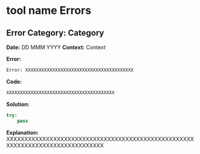 # tool name Errors

###
## Error Category: Category

**Date:** DD MMM YYYY
**Context:** Context

**Error:**
```python
Error: XXXXXXXXXXXXXXXXXXXXXXXXXXXXXXXXXXXXXXXX
```

**Code:**
```python
XXXXXXXXXXXXXXXXXXXXXXXXXXXXXXXXXXXXXXXX
```
**Solution:**

```python
try:
    pass
```

**Explanation:**  
XXXXXXXXXXXXXXXXXXXXXXXXXXXXXXXXXXXXXXXXXXXXXXXXXXXXXXXXXXXXXXXXXXXXXXXXXXXXXXX